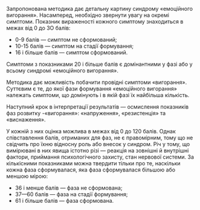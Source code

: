 Запропонована методика дає детальну картину синдрому «емоційного вигорання». Насамперед, необхідно звернути увагу на окремі симптоми. Показник вираженості кожного симптому знаходиться в межах від 0 до ЗО балів:

- 0-9 балів — симптом не сформований;
- 10-15 балів — симптом на стадії формування;
- 16 і більше балів — симптом сформований.

Симптоми з показниками 20 і більше балів є домінантними у фазі або у всьому синдромі «емоційного вигорання».

Методика дає можливість побачити провідні симптоми «вигорання». Суттєвим є те, до якої фази формування «емоційного вигорання» належать симптоми, що домінують і в якій фазі їх найбільша кількість.

Наступний крок в інтерпретації результатів — осмислення показників фаз розвитку -«вигорання»: «напруження», «резистенція» та «виснаження».

У кожній з них оцінка можлива в межах від 0 до 120 балів.
Однак співставлення балів, отриманих для фаз, не є правомірним, тому що не свідчить про їхню відносну роль або внесок у синдром. Річ у тому, що вимірювані в них явища істотно різі — реакція на зовнішні й внутрішні фактори, приймання психологічного захисту, стан нервової системи. За кількісними показниками можна твердити тільки про те, наскільки кожна фаза сформувалася, яка фаза сформувалася більшою або меншою мірою:

- 36 і менше балів — фаза не сформована;
- 37—60 балів — фаза на стадії формування;
- 61 і більше балів — фаза сформована.